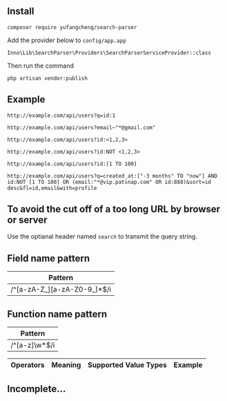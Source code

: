## Install
```
composer require yufangcheng/search-parser
```

Add the provider below to `config/app.app`
```
Inno\Lib\SearchParser\Providers\SearchParserServiceProvider::class
```

Then run the command
```
php artisan vendor:publish
```

## Example

```
http://example.com/api/users?q=id:1
```

```
http://example.com/api/users?email~"*@gmail.com"
```

```
http://example.com/api/users?id:<1,2,3>
```

```
http://example.com/api/users?id:NOT <1,2,3>
```

```
http://example.com/api/users?id:[1 TO 100]
```

```
http://example.com/api/users?q=created_at:["-3 months" TO "now"] AND id:NOT [1 TO 100] OR (email:"*@vip.patsnap.com" OR id:888)&sort=id desc&fl=id,email&with=profile
```

## To avoid the cut off of a too long URL by browser or server

Use the optianal header named `search` to transmit the query string.

## Field name pattern

Pattern        |
---------------|
/\^[a-zA-Z_][a-zA-Z0-9_]*$/i |

## Function name pattern

Pattern        |
---------------|
/\^[a-z]\w*$/i |

 Operators  | Meaning | Supported Value Types | Example |
:-----------|:--------|:----------------------|:--------|

## Incomplete...
